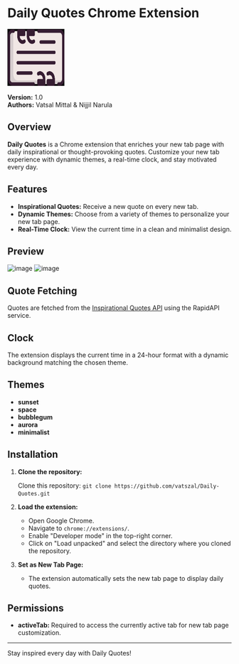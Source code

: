 # Daily Quotes Chrome Extension

![Daily Quotes Logo](images/icon.png)

**Version:** 1.0  
**Authors:** Vatsal Mittal & Nijjil Narula

## Overview

**Daily Quotes** is a Chrome extension that enriches your new tab page with daily inspirational or thought-provoking quotes. Customize your new tab experience with dynamic themes, a real-time clock, and stay motivated every day.

## Features

- **Inspirational Quotes:** Receive a new quote on every new tab.
- **Dynamic Themes:** Choose from a variety of themes to personalize your new tab page.
- **Real-Time Clock:** View the current time in a clean and minimalist design.

## Preview
![image](https://github.com/vatszal/Daily-Quotes/assets/135651028/da561f8e-0ea8-4517-9041-7a5d6640a899)
![image](https://github.com/vatszal/Daily-Quotes/assets/135651028/b002ae44-59de-47a5-b923-e97a127fb855)




## Quote Fetching

Quotes are fetched from the [Inspirational Quotes API](https://quotes-inspirational-quotes-motivational-quotes.p.rapidapi.com/quote?token=ipworld.info) using the RapidAPI service.

## Clock

The extension displays the current time in a 24-hour format with a dynamic background matching the chosen theme.

## Themes

- **sunset**
- **space**
- **bubblegum**
- **aurora**
- **minimalist**

## Installation

1. **Clone the repository:**
   
    Clone this repository: `git clone https://github.com/vatszal/Daily-Quotes.git`
    

2. **Load the extension:**
   - Open Google Chrome.
   - Navigate to `chrome://extensions/`.
   - Enable "Developer mode" in the top-right corner.
   - Click on "Load unpacked" and select the directory where you cloned the repository.

3. **Set as New Tab Page:**
   - The extension automatically sets the new tab page to display daily quotes.

## Permissions

- **activeTab:** Required to access the currently active tab for new tab page customization.

---

Stay inspired every day with Daily Quotes!

